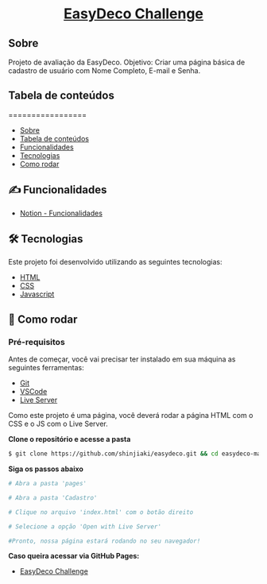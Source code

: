 <h1 align="center">
    <a href="https://shinjiaki.github.io/easydeco/src/pages/Cadastro/index.html">
      EasyDeco Challenge
    </a>
</h1>

## Sobre

Projeto de avaliação da EasyDeco.
Objetivo: Criar uma página básica de cadastro de usuário com Nome Completo, E-mail e Senha.

## Tabela de conteúdos
=================
<!--ts-->
   * [Sobre](#sobre)
   * [Tabela de conteúdos](#tabela-de-conteúdos)
   * [Funcionalidades](#funcionalidades)
   * [Tecnologias](#tecnologias)
   * [Como rodar](#como-rodar)

<!--te-->

<div id="funcionalidades">

## ✍️ Funcionalidades

- [Notion - Funcionalidades](https://www.notion.so/EasyCode-Tasks-95079dd98770477ebd3d984c3714b3ef)

</div>

<div id="tecnologias">

## 🛠️ Tecnologias

Este projeto foi desenvolvido utilizando as seguintes tecnologias:

- [HTML](https://www.w3schools.com/html/)
- [CSS](https://www.w3schools.com/css/)
- [Javascript](https://www.w3schools.com/js/)
</div>

<div id="como-rodar">

## 🚀 Como rodar

### Pré-requisitos

Antes de começar, você vai precisar ter instalado em sua máquina as seguintes ferramentas:
- [Git](https://git-scm.com)
- [VSCode](https://code.visualstudio.com/)
- [Live Server](https://github.com/ritwickdey/vscode-live-server)

Como este projeto é uma página, você deverá rodar a página HTML com o CSS e o JS com o Live Server.

**Clone o repositório e acesse a pasta**

```bash
$ git clone https://github.com/shinjiaki/easydeco.git && cd easydeco-master
```

**Siga os passos abaixo**

```bash
# Abra a pasta 'pages'

# Abra a pasta 'Cadastro'

# Clique no arquivo 'index.html' com o botão direito

# Selecione a opção 'Open with Live Server'

#Pronto, nossa página estará rodando no seu navegador!
```

**Caso queira acessar via GitHub Pages:**

- [EasyDeco Challenge](https://shinjiaki.github.io/easydeco/src/pages/Cadastro/index.html)

</div>